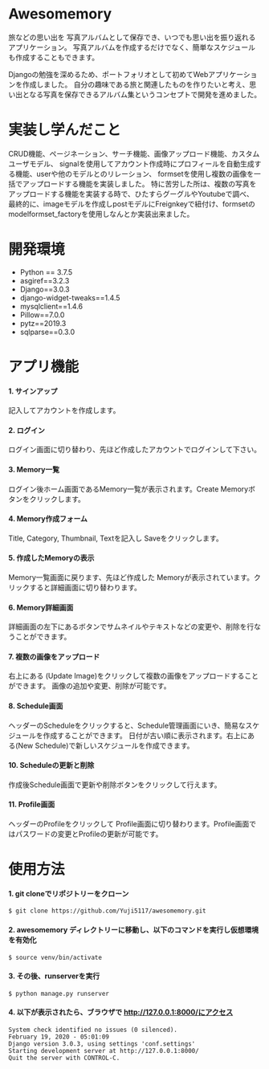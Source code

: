 # Awesomemory
旅などの思い出を 写真アルバムとして保存でき、いつでも思い出を振り返れるアプリケーション。
写真アルバムを作成するだけでなく、簡単なスケジュールも作成することもできます。

Djangoの勉強を深めるため、ポートフォリオとして初めてWebアプリケーションを作成しました。
自分の趣味である旅と関連したものを作りたいと考え、思い出となる写真を保存できるアルバム集というコンセプトで開発を進めました。

# 実装し学んだこと
CRUD機能、ページネーション、サーチ機能、画像アップロード機能、カスタムユーザモデル、
signalを使用してアカウント作成時にプロフィールを自動生成する機能、userや他のモデルとのリレーション、
formsetを使用し複数の画像を一括でアップロードする機能を実装しました。
特に苦労した所は、複数の写真をアップロードする機能を実装する時で、ひたすらグーグルやYoutubeで調べ、
最終的に、imageモデルを作成しpostモデルにFreignkeyで紐付け、formsetのmodelformset_factoryを使用しなんとか実装出来ました。


# 開発環境
- Python == 3.7.5
- asgiref==3.2.3
- Django==3.0.3
- django-widget-tweaks==1.4.5
- mysqlclient==1.4.6
- Pillow==7.0.0
- pytz==2019.3
- sqlparse==0.3.0

# アプリ機能
#### 1. サインアップ
記入してアカウントを作成します。
#### 2. ログイン
ログイン画面に切り替わり、先ほど作成したアカウントでログインして下さい。
#### 3. Memory一覧
ログイン後ホーム画面であるMemory一覧が表示されます。Create Memoryボタンをクリックします。
#### 4. Memory作成フォーム
Title, Category, Thumbnail, Textを記入し Saveをクリックします。
#### 5. 作成したMemoryの表示
Memory一覧画面に戻ります、先ほど作成した Memoryが表示されています。クリックすると詳細画面に切り替わります。
#### 6. Memory詳細画面
詳細画面の左下にあるボタンでサムネイルやテキストなどの変更や、削除を行なうことができます。
#### 7. 複数の画像をアップロード
右上にある (Update Image)をクリックして複数の画像をアップロードすることができます。
画像の追加や変更、削除が可能です。
#### 8. Schedule画面
ヘッダーのScheduleをクリックすると、Schedule管理画面にいき、簡易なスケジュールを作成することができます。
日付が古い順に表示されます。右上にある(New Schedule)で新しいスケジュールを作成できます。
#### 10. Scheduleの更新と削除
作成後Schedule画面で更新や削除ボタンをクリックして行えます。
#### 11. Profile画面
ヘッダーのProfileをクリックして Profile画面に切り替わります。Profile画面ではパスワードの変更とProfileの更新が可能です。

# 使用方法
#### 1. git cloneでリポジトリーをクローン
```
$ git clone https://github.com/Yuji5117/awesomemory.git
```
#### 2. awesomemory ディレクトリーに移動し、以下のコマンドを実行し仮想環境を有効化
```
$ source venv/bin/activate
```
#### 3. その後、runserverを実行
```
$ python manage.py runserver
```
#### 4. 以下が表示されたら、ブラウザで http://127.0.0.1:8000/にアクセス
```
System check identified no issues (0 silenced).
February 19, 2020 - 05:01:09
Django version 3.0.3, using settings 'conf.settings'
Starting development server at http://127.0.0.1:8000/
Quit the server with CONTROL-C.
```



